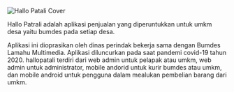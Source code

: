![Hallo Patali Cover](https://fn-code.github.io/portofolio/img/hp1.png)

Hallo Patrali adalah aplikasi penjualan yang diperuntukkan untuk umkm desa yaitu bumdes pada setiap desa.

Aplikasi ini dioprasikan oleh dinas perindak bekerja sama dengan Bumdes Lamahu Multimedia. Aplikasi diluncurkan pada saat pandemi covid-19 tahun 2020.
hallopatali terdiri dari web admin untuk pelapak atau umkm, web admin untuk administrator, mobile andorid untuk kurir bumdes atau umkm, dan mobile android untuk pengguna dalam mealukan pembelian barang dari umkm.

